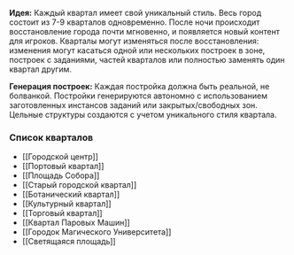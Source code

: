 **Идея:**
Каждый квартал имеет свой уникальный стиль.
Весь город состоит из 7-9 кварталов одновременно.
После ночи происходит восстановление города почти мгновенно, и появляется новый контент для игроков.
Кварталы могут изменяться после восстановления: изменения могут касаться одной или нескольких построек в зоне, построек с заданиями, частей кварталов или полностью заменять один квартал другим.

**Генерация построек:**
Каждая постройка должна быть реальной, не болванкой.
Постройки генерируются автономно с использованием заготовленных инстансов заданий или закрытых/свободных зон.
Цельные структуры создаются с учетом уникального стиля квартала.
### Список кварталов
- [[Городской центр]]
- [[Портовый квартал]]
- [[Площадь Собора]]
- [[Старый городской квартал]]
- [[Ботанический квартал]]
- [[Культурный квартал]]
- [[Торговый квартал]]
- [[Квартал Паровых Машин]]
- [[Городок Магического Университета]]
- [[Светящаяся площадь]]